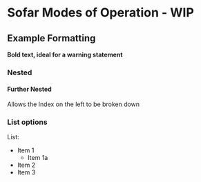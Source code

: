 # Sofar Modes of Operation - WIP

## Example Formatting

**Bold text, ideal for a warning statement**

### Nested

#### Further Nested

Allows the Index on the left to be broken down

### List options

List:

- Item 1
  - Item 1a
- Item 2
- Item 3